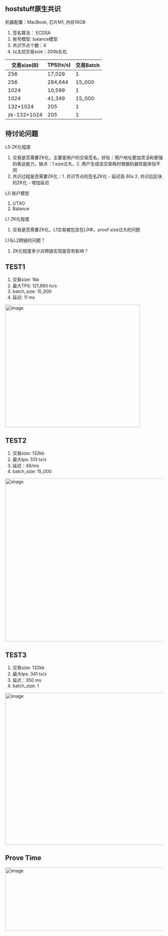 <h2>hoststuff原生共识</h2>

机器配置：MacBook, 芯片M1, 内存16GB

1. 签名算法： ECDSA
2. 账号模型: balance模型
3. 共识节点个数：4
4. 以太坊交易size：200b左右


| 交易size(B) | TPS(tx/s) | 交易Batch |
| ----------- | --------- | --------- |
| 256         | 17,029    | 1         |
| 256         | 284,644   | 15_000    |
| 1024        | 10,599    | 1         |
| 1024        | 41,349    | 15_000    |
| 132*1024    | 205        | 1         |
| zk-132*1024    | 205    | 1         |
<h2>待讨论问题</h2>
  
L0 ZK化程度
1. 交易是否需要ZK化，主要是用户的交易签名，好处：用户地址更加灵活和更强的表达能力，缺点：1.size过大，2. 用户生成该交易耗时根据机器性能体验不同
2. 共识过程是否需要ZK化：1. 共识节点的签名ZK化 - 延迟高 60s 2. 共识后区块的ZK化 - 增加延迟

L0 账户模型
1. UTXO
2. Balance

L1 ZK化程度
1. 交易是否需要ZK化，L1交易被包含在L0中，proof size过大的问题

L1与L2跨链的问题？
1. ZK化程度多少对跨链实现是否有影响？


<h2>TEST1</h2>

1. 交易size: 1kb
2. 最大TPS: 121,980 tx/s
3. batch_size: 15_000
4. 延迟: 11 ms

<img width="431" height="391" alt="image" src="https://github.com/user-attachments/assets/957b08ca-898c-4c55-88e7-644264d7fbc0" />

<h2>TEST2</h2>

1. 交易size: 132kb
2. 最大tps: 513 tx/s
3. 延迟：49/ms
4. batch_size: 15_000
   
<img width="845" height="521" alt="image" src="https://github.com/user-attachments/assets/46243c69-d324-4d46-b3e8-b71fc6f8f115" />

<H2>TEST3</H2>

1. 交易size: 132kb
2. 最大tps: 341 tx/s
3. 延迟：350 ms
4. batch_size: 1

<img width="578" height="485" alt="image" src="https://github.com/user-attachments/assets/d67791b4-df97-48e9-b92d-4d3f9f6ebdda" />

<h2>Prove Time</h2>
<img width="781" height="202" alt="image" src="https://github.com/user-attachments/assets/6cfe5401-878e-4ed2-9e8f-0c86593af322" />

